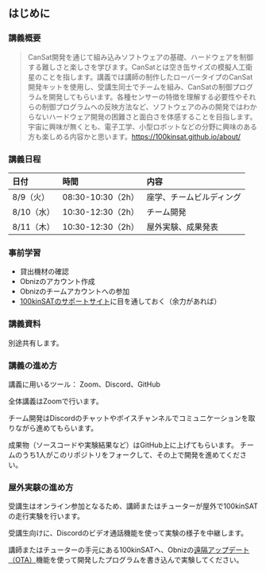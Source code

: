 ## はじめに

### 講義概要

> CanSat開発を通じて組み込みソフトウェアの基礎、ハードウェアを制御する難しさと楽しさを学びます。CanSatとは空き缶サイズの模擬人工衛星のことを指します。講義では講師の制作したローバータイプのCanSat開発キットを使用し、受講生同士でチームを組み、CanSatの制御プログラムを開発してもらいます。各種センサーの特徴を理解する必要性やそれらの制御プログラムへの反映方法など、ソフトウェアのみの開発ではわからないハードウェア開発の困難さと面白さを体感することを目指します。 宇宙に興味が無くとも、電子工学、小型ロボットなどの分野に興味のある方も楽しめる内容かと思います。https://100kinsat.github.io/about/

### 講義日程

|日付|時間|内容|
|:---|:---|:---|
|8/9（火）|08:30-10:30（2h）|座学、チームビルディング|
|8/10（水）|10:30-12:30（2h）|チーム開発|
|8/11（木）|10:30-12:30（2h）|屋外実験、成果発表|

### 事前学習

- 貸出機材の確認
- Obnizのアカウント作成
- Obnizのチームアカウントへの参加
- [100kinSATのサポートサイト](https://100kinsat.github.io/posts/getting-started/)に目を通しておく（余力があれば）

### 講義資料

別途共有します。

### 講義の進め方

講義に用いるツール：
Zoom、Discord、GitHub

全体講義はZoomで行います。

チーム開発はDiscordのチャットやボイスチャンネルでコミュニケーションを取りながら進めてもらいます。

成果物（ソースコードや実験結果など）はGitHub上に上げてもらいます。
チームのうち1人がこのリポジトリをフォークして、その上で開発を進めてください。

### 屋外実験の進め方

受講生はオンライン参加となるため、講師またはチューターが屋外で100kinSATの走行実験を行います。

受講生向けに、Discordのビデオ通話機能を使って実験の様子を中継します。

講師またはチューターの手元にある100kinSATへ、Obnizの[遠隔アップデート（OTA）](https://obniz.com/ja/doc/reference/obnizos-for-esp32/plugin/ota)機能を使って開発したプログラムを書き込んで実験してください。
